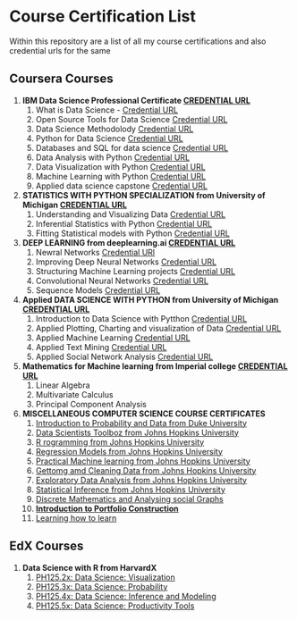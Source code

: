 # Course Certification List
Within this repository are a list of all my course certifications and also credential urls for the same

## Coursera Courses 


1. **IBM Data Science Professional Certificate [CREDENTIAL URL](https://www.coursera.org/account/accomplishments/specialization/JZD2K4WG4F2F)**
    1. What is Data Science - [Credential URL](https://www.coursera.org/account/accomplishments/verify/9F2TPZSJ6H23)
    2. Open Source Tools for Data Science [Credential URL](https://www.coursera.org/account/accomplishments/verify/4DA6RTTV968Q)
    3. Data Science Methodolody [Credential URL](https://www.coursera.org/account/accomplishments/verify/PMMZ9YNPNT8C)
    4. Python for Data Science [Credential URL](https://www.coursera.org/account/accomplishments/verify/P8FAMPUUAX7N)
    5. Databases and SQL for data science [Credential URL](https://www.coursera.org/account/accomplishments/verify/E6KE883HNY57)
    6. Data Analysis with Python [Credential URL](https://www.coursera.org/account/accomplishments/verify/8T9ZKVNT7BJK)
    7. Data Visualization with Python [Credential URL](https://www.coursera.org/account/accomplishments/verify/97C8C75TV7JF)
    8. Machine Learning with Python [Credential URL](https://www.coursera.org/account/accomplishments/verify/ZVXYLY428KQH)
    9. Applied data science capstone [Credential URL](https://www.coursera.org/account/accomplishments/verify/HK6Y5F4HFGTK)
2. **STATISTICS WITH PYTHON SPECIALIZATION from University of Michigan [CREDENTIAL URL](https://www.coursera.org/account/accomplishments/specialization/certificate/ZZ9L84FTTRPA)**
    1. Understanding and Visualizing Data [Credential URL](https://www.coursera.org/account/accomplishments/certificate/CP75GDEBUAJU)
    2. Inferential Statistics with Python [Credential URL](https://www.coursera.org/account/accomplishments/certificate/KU7LLRKCAHCK)
    3. Fitting Statistical models with Python [Credential URL](https://www.coursera.org/account/accomplishments/certificate/Z3G3CRD8PNKX)
3. **DEEP LEARNING from deeplearning.ai [CREDENTIAL URL](https://www.coursera.org/account/accomplishments/specialization/certificate/EZH9Q3NMBZ8D)**
    1. Newral Networks [Credential URl](https://www.coursera.org/account/accomplishments/certificate/RGLYKUW6P67N)
    2. Improving Deep Neural Networks [Credential URL](https://www.coursera.org/account/accomplishments/certificate/Q9JXA5DVNDJV)
    3. Structuring Machine Learning projects [Credential URL](https://www.coursera.org/account/accomplishments/certificate/U44NMS7CW5GS)
    4. Convolutional Neural Networks [Credential URL](https://www.coursera.org/account/accomplishments/certificate/G4JKGBUHGFW8)
    5. Sequence Models [Credential URL](https://www.coursera.org/account/accomplishments/certificate/3HHTQ3C4BESN)
4. **Applied DATA SCIENCE WITH PYTHON from University of Michigan [CREDENTIAL URL](https://www.coursera.org/account/accomplishments/specialization/certificate/JTUB7DBPFACK)**
    1. Introduction to Data Science with Pytthon [Credential URL](https://www.coursera.org/account/accomplishments/certificate/GUTRJKDLYVGD)
    2. Applied Plotting, Charting and visualization of Data [Credential URL](https://www.coursera.org/account/accomplishments/certificate/JB6DN6KS9PQT)
    3. Applied Machine Learning [Credential URL](https://www.coursera.org/account/accomplishments/certificate/WYTYS4CU9EFR)
    4. Applied Text Mining [Credential URL](https://www.coursera.org/account/accomplishments/certificate/S8H7QPWBPZL9)
    5. Applied Social Network Analysis [Credential URL](https://www.coursera.org/account/accomplishments/certificate/434MJXF3N98W)
5. **Mathematics for Machine learning from Imperial college [CREDENTIAL URL](https://www.coursera.org/account/accomplishments/specialization/certificate/4T4HEUM3RP2A)**
    1. Linear Algebra
    2. Multivariate Calculus
    3. Principal Component Analysis
6. **MISCELLANEOUS COMPUTER SCIENCE COURSE CERTIFICATES**
    1. [Introduction to Probability and Data from Duke University](https://www.coursera.org/account/accomplishments/verify/62N86ULF3LL4)
    2. [Data Scientists Toolboz from Johns Hopkins University](https://www.coursera.org/account/accomplishments/verify/3GAURHWU6L8U)
    3. [R rogramming from Johns Hopkins University](https://www.coursera.org/account/accomplishments/verify/J2ZM6GGZJ89E)
    4. [Regression Models from Johns Hopkins University](https://www.coursera.org/account/accomplishments/verify/MFR2L8X4AGFY)
    5. [Practical Machine learning from Johns Hopkins University](https://www.coursera.org/account/accomplishments/verify/92ECQBUTXQHJ)
    6. [Gettomg amd Cleaning Data from Johns Hopkins University](https://www.coursera.org/account/accomplishments/verify/RKPS4D5BCCNS)
    7. [Exploratory Data Analysis from Johns Hopkins University](https://www.coursera.org/account/accomplishments/verify/LAEHFZ7QDQKM)
    8. [Statistical Inference from Johns Hopkins University ](https://www.coursera.org/account/accomplishments/verify/3UJTR3F36SWU)
    9. [Discrete Mathematics and Analysing social Graphs](https://www.coursera.org/account/accomplishments/verify/U7A9NEP7ZKMC)
    10. [**Introduction to Portfolio Construction**](https://www.coursera.org/account/accomplishments/verify/8Z8PAMTLA9PG)
    11. [Learning how to learn](https://www.coursera.org/account/accomplishments/verify/NBPMWGY9ZJTL)



## EdX Courses 
1. **Data Science with R from HarvardX**
    1. [PH125.2x: Data Science: Visualization](https://courses.edx.org/certificates/bba644857ba5425e987c0ebc49355352)
    2. [PH125.3x: Data Science: Probability](https://courses.edx.org/certificates/0e5c09a533b443d69e1fe17420cfe816)
    3. [PH125.4x: Data Science: Inference and Modeling](https://courses.edx.org/certificates/b80292e477754c238d20299870b52a1c)
    4. [PH125.5x: Data Science: Productivity Tools](https://courses.edx.org/certificates/e8dceaa5cfe340e6a7811bc482755c9b)
